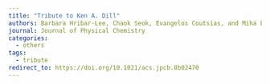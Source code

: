 ```yaml
---
title: "Tribute to Ken A. Dill"
authors: Barbara Hribar-Lee, Chaok Seok, Evangelos Coutsias, and Miha Lukšič
journal: Journal of Physical Chemistry
categories:
  - others
tags:
  - tribute
redirect_to: https://doi.org/10.1021/acs.jpcb.8b02470
---
```

